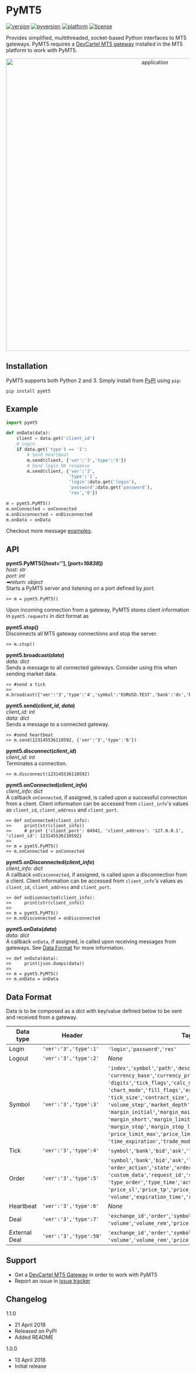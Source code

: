 # PyMT5
[![version](https://img.shields.io/pypi/v/pymt5.svg)](https://pypi.org/project/pymt5)
[![pyversion](https://img.shields.io/pypi/pyversions/pymt5.svg)](#)
[![platform](https://img.shields.io/badge/platform-linux|%20win-lightgray.svg)](#platform-availability)
[![license](https://img.shields.io/pypi/l/pymt5.svg)](https://github.com/devcartel/pymt5/blob/master/LICENSE.txt)

Provides simplified, multithreaded, socket-based Python interfaces to MT5 gateways. PyMT5 requires a [DevCartel MT5 gateway](http://devcartel.com/devcartelgateway64) installed in the MT5 platform to work with PyMT5.

<p align="center">
    <img src="http://media.virbcdn.com/cdn_images/resize_1024x1365/5b/ac5a58aa5703cc1b-ScreenShot2018-09-08at103035.png" alt="application" width="800"/>
</p>

## Installation
PyMT5 supports both Python 2 and 3. Simply install from [PyPI](https://pypi.org/project/pymt5) using `pip`:

    pip install pymt5

## Example
```python
import pymt5

def onData(data):
    client = data.get('client_id')
    # Login
    if data.get('type') == '1':
        # Send heartbeat
        m.send(client, {'ver':'3','type':'6'})
        # Send login OK response
        m.send(client, {'ver':'3',
                        'type':'1',
                        'login':data.get('login'),
                        'password':data.get('password'),
                        'res','0'})

m = pymt5.PyMT5()
m.onConnected = onConnected
m.onDisconnected = onDisconnected
m.onData = onData

```

Checkout more message [examples](https://github.com/devcartel/pymt5/tree/master/examples).

## API
__pymt5.PyMT5([_host=''_], [_port=16838_])__  
_host: str_  
_port: int_  
_➥return: object_  
Starts a PyMT5 server and listening on a port defined by _port_.

    >> m = pymt5.PyMT5()

Upon incoming connection from a gateway, PyMT5 stores client information in `pymt5.requests` in dict format as

__pymt5.stop()__  
Disconnects all MT5 gateway connections and stop the server.

    >> m.stop()

__pymt5.broadcast(_data_)__  
_data: dict_  
Sends a message to all connected gateways. Consider using this when sending market data.

    >> #send a tick
    >> m.broadcast({'ver':'3','type':'4','symbol':'EURUSD.TEST','bank':'dc','bid':'1.2661','ask':'1.2665','last':'1.2665','volume':'1','datetime':'0'})

__pymt5.send(<i>client_id</i>, _data_)__  
<i>client_id: int</i>  
_data: dict_  
Sends a message to a connected gateway.

    >> #send heartbeat
    >> m.send(123145536110592, {'ver':'3','type':'6'})

__pymt5.disconnect(<i>client_id</i>)__  
<i>client_id: int</i>  
Terminates a connection.

    >> m.disconnect(123145536110592)

__pymt5.onConnected(<i>client_info</i>)__  
<i>client_info: dict</i>  
A callback `onConnected`, if assigned, is called upon a successful connection from a client. Client information can be accessed from `client_info`'s values as `client_id`, `client_address` and `client_port`.

    >> def onConnected(client_info):
    >>     print(str(client_info))
    >>     # print {'client_port': 64941, 'client_address': '127.0.0.1', 'client_id': 123145536110592}
    >>
    >> m = pymt5.PyMT5()
    >> m.onConnected = onConnected

__pymt5.onDisconnected(<i>client_info</i>)__   
<i>client_info: dict</i>  
A callback `onDisconnected`, if assigned, is called upon a disconnection from a client. Client information can be accessed from `client_info`'s values as `client_id`, `client_address` and `client_port`.

    >> def onDisonnected(client_info):
    >>     print(str(client_info))
    >>
    >> m = pymt5.PyMT5()
    >> m.onDisconnected = onDisconnected

__pymt5.onData(_data_)__  
_data: dict_  
A callback `onData`, if assigned, is called upon receiving messages from gateways. See [Data Format](#data-format) for more information.

    >> def onData(data):
    >>     print(json.dumps(data))
    >>
    >> m = pymt5.PyMT5()
    >> m.onData = onData

## Data Format
Data is to be composed as a dict with key/value defined below to be sent and received from a gateway.

| Data type     | Header                 | Tags                                                                                                                                                                                                                                                                                                                                                                                                                                                                                                                                                                                                                                                   |
| ------------- | ---------------------- | ------------------------------------------------------------------------------------------------------------------------------------------------------------------------------------------------------------------------------------------------------------------------------------------------------------------------------------------------------------------------------------------------------------------------------------------------------------------------------------------------------------------------------------------------------------------------------------------------------------------------------------------------------ |
| Login         | `'ver':'3','type':1'`  | `'login'`,`'password'`,`'res'`                                                                                                                                                                                                                                                                                                                                                                                                                                                                                                                                                                                                                         |
| Logout        | `'ver':'3','type':2'`  | _None_                                                                                                                                                                                                                                                                                                                                                                                                                                                                                                                                                                                                                                                 |
| Symbol        | `'ver':'3','type':3'`  | `'index'`,`'symbol'`,`'path'`,`'description'`,`'page'`,<br/>`'currency_base'`,`'currency_profit'`,`'currency_margin'`,<br/>`'digits'`,`'tick_flags'`,`'calc_mode'`,`'exec_mode'`,<br/>`'chart_mode'`,`'fill_flags'`,`'expir_flags'`,`'tick_value'`,<br/>`'tick_size'`,`'contract_size'`,`'volume_min'`,`'volume_max'`,<br/>`'volume_step'`,`'market_depth'`,`'margin_flags'`,<br/>`'margin_initial'`,`'margin_maintenance'`,`'margin_long'`,<br/>`'margin_short'`,`'margin_limit'`,<br/>`'margin_stop'`,`'margin_stop_limit'`,`'settlement_price'`,<br/>`'price_limit_max'`,`'price_limit_min'`,`'time_start'`,<br/>`'time_expiration'`,`'trade_mode'` |
| Tick          | `'ver':'3','type':4'`  | `'symbol'`,`'bank'`,`'bid'`,`'ask'`,`'last'`,`'volume'`,`'datetime'`                                                                                                                                                                                                                                                                                                                                                                                                                                                                                                                                                                                   |
| Order         | `'ver':'3','type':5'`  | `'symbol'`,`'bank'`,`'bid'`,`'ask'`,`'last'`,`'volume'`,`'datetime'`,<br/>`'order_action'`,`'state'`,`'order'`,`'exchange_id'`,<br/>`'custom_data'`,`'request_id'`,`'symbol'`,`'login'`,<br/>`'type_order'`,`'type_time'`,`'action'`,`'price_order'`,<br/>`'price_sl'`,`'price_tp'`,`'price_tick_bid'`,`'price_tick_ask'`,<br/>`'volume'`,`'expiration_time'`,`'result'`                                                                                                                                                                                                                                                                               |
| Heartbeat     | `'ver':'3','type':6'`  | _None_                                                                                                                                                                                                                                                                                                                                                                                                                                                                                                                                                                                                                                                 |
| Deal          | `'ver':'3','type':7'`  | `'exchange_id'`,`'order'`,`'symbol'`,`'login'`,`'type_deal'`,<br/>`'volume'`,`'volume_rem'`,`'price'`                                                                                                                                                                                                                                                                                                                                                                                                                                                                                                                                                  |
| External Deal | `'ver':'3','type':50'` | `'exchange_id'`,`'order'`,`'symbol'`,`'login'`,`'type_deal'`,<br/>`'volume'`,`'volume_rem'`,`'price'`,`'datetime'`                                                                                                                                                                                                                                                                                                                                                                                                                                                                                                                                     |

## Support
* Get a [DevCartel MT5 Gateway](http://devcartel.com/devcartelgateway64) in order to work with PyMT5
* Report an issue in [issue tracker](https://github.com/devcartel/pymt5/issues)

## Changelog
1.1.0
* 21 April 2018
* Released on PyPI
* Added README

1.0.0
* 13 April 2018
* Initial release
